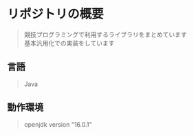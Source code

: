 # リポジトリの概要
> 競技プログラミングで利用するライブラリをまとめています<br>
> 基本汎用化での実装をしています

## 言語
> Java

## 動作環境
> openjdk version "16.0.1"
